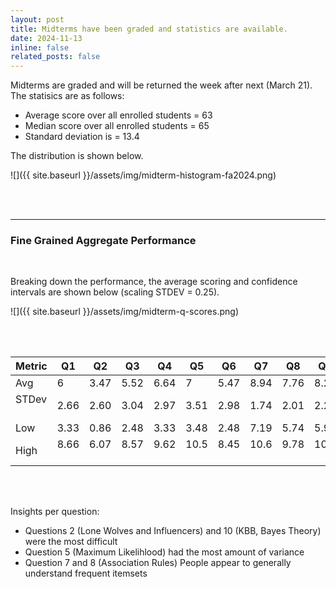 ```yaml
---
layout: post
title: Midterms have been graded and statistics are available. 
date: 2024-11-13
inline: false
related_posts: false
---
```


Midterms are graded and will be returned the week after next (March 21). The statisics are as follows:

* Average score over all enrolled students = 63
* Median score over all enrolled students = 65
* Standard deviation is = 13.4

The distribution is shown below.

![]({{ site.baseurl }}/assets/img/midterm-histogram-fa2024.png)

<br>
<br>

---

### Fine Grained Aggregate Performance
<br>

Breaking down the performance, the average scoring and confidence intervals are shown below (scaling 
STDEV = 0.25). 

![]({{ site.baseurl }}/assets/img/midterm-q-scores.png)

<br>
<br>

|Metric            |Q1  |Q2  |Q3  |Q4  |Q5  |Q6  |Q7  |Q8  |Q9  |Q10 |
|------------------|----|----|----|----|----|----|----|----|----|----|
|Avg               |6   |3.47|5.52|6.64|7   |5.47|8.94|7.76|8.23|3.94|
|STDev &nbsp; &nbsp; |2.66|2.60|3.04|2.97|3.51|2.98|1.74|2.01|2.27|2.63|
|Low               |3.33|0.86|2.48|3.33|3.48|2.48|7.19|5.74|5.95|1.30|
|High              |8.66 &nbsp; &nbsp;|6.07 &nbsp; &nbsp;|8.57 &nbsp; &nbsp;|9.62 &nbsp; &nbsp;|10.5 &nbsp; &nbsp;|8.45 &nbsp; &nbsp;|10.6 &nbsp; &nbsp;|9.78 &nbsp; &nbsp;|10.5 &nbsp; &nbsp;|6.57 &nbsp; &nbsp;|

<br>
<br>

Insights per question:

* Questions 2 (Lone Wolves and Influencers) and 10 (KBB, Bayes Theory) were the most difficult
* Question 5 (Maximum Likelihlood) had the most amount of variance
* Question 7 and 8 (Association Rules) People appear to generally understand frequent itemsets

